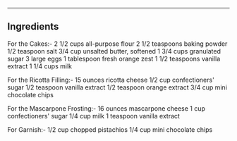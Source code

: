 ------------
Ingredients
------------

For the Cakes:-
2 1/2 cups all-purpose flour
2 1/2 teaspoons baking powder
1/2 teaspoon salt
3/4 cup unsalted butter, softened
1 3/4 cups granulated sugar
3 large eggs
1 tablespoon fresh orange zest
1 1/2 teaspoons vanilla extract
1 1/4 cups milk

For the Ricotta Filling:-
15 ounces ricotta cheese
1/2 cup confectioners' sugar
1/2 teaspoon vanilla extract
1/2 teaspoon orange extract
3/4 cup mini chocolate chips

For the Mascarpone Frosting:-
16 ounces mascarpone cheese
1 cup confectioners' sugar
1/4 cup milk
1 teaspoon vanilla extract

For Garnish:-
1/2 cup chopped pistachios
1/4 cup mini chocolate chips